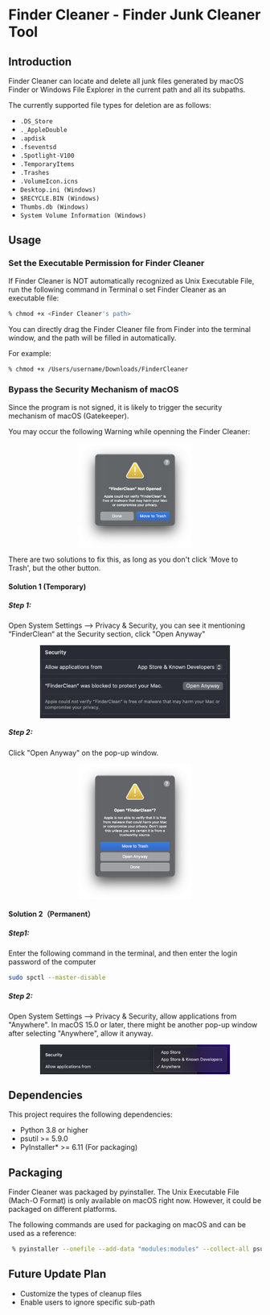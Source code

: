 # Finder Cleaner - Finder Junk Cleaner Tool


## Introduction
Finder Cleaner can locate and delete all junk files generated by macOS Finder or Windows File Explorer in the current path and all its subpaths. 

The currently supported file types for deletion are as follows:
- `.DS_Store`
- `._AppleDouble`
- `.apdisk`
- `.fseventsd`
- `.Spotlight-V100`
- `.TemporaryItems`
- `.Trashes`
- `.VolumeIcon.icns`
- `Desktop.ini (Windows)`
- `$RECYCLE.BIN (Windows)`
- `Thumbs.db (Windows)`
- `System Volume Information (Windows)`

## Usage
### Set the Executable Permission for Finder Cleaner
If Finder Cleaner is NOT automatically recognized as Unix Executable File, run the following command in Terminal o set Finder Cleaner as an executable file:
```bash
% chmod +x <Finder Cleaner's path>
```

You can directly drag the Finder Cleaner file from Finder into the terminal window, and the path will be filled in automatically.   

For example:
```bash
% chmod +x /Users/username/Downloads/FinderCleaner
```
### Bypass the Security Mechanism of macOS
Since the program is not signed, it is likely to trigger the security mechanism of macOS (Gatekeeper).    

You may occur the following Warning while openning the Finder Cleaner:
<div style="display: flex; justify-content: space-around;">
  <img src="./README_images/Image_1.jpg" alt="Image_1" style="width: 45%;">
</div>

There are two solutions to fix this, as long as you don't click 'Move to Trash', but the other button.

#### Solution 1 (Temporary)
##### Step 1:
 Open System Settings --> Privacy & Security, you can see it mentioning “FinderClean“ at the Security section, click "Open Anyway"
<div style="display: flex; justify-content: space-around;">
  <img src="./README_images/Image_2.jpg" alt="Image_2" style="width: 75%;">
</div>

##### Step 2: 
Click "Open Anyway" on the pop-up window.  
<div style="display: flex; justify-content: space-around;">
  <img src="./README_images/Image_3.jpg" alt="Image_3" style="width: 45%;">
</div>

#### Solution 2（Permanent）
##### Step1:
Enter the following command in the terminal, and then enter the login password of the computer
```bash
sudo spctl --master-disable
```
##### Step 2: 
Open System Settings --> Privacy & Security, allow applications from "Anywhere". In macOS 15.0 or later, there might be another pop-up window after selecting "Anywhere", allow it anyway.
<div style="display: flex; justify-content: space-around;">
  <img src="./README_images/Image_4.jpg" alt="Image_5" style="width: 75%;">
</div>


## Dependencies
This project requires the following dependencies:

- Python 3.8 or higher
- psutil >= 5.9.0
- PyInstaller* >= 6.11 (For packaging)
 
## Packaging
Finder Cleaner was packaged by pyinstaller. The Unix Executable File (Mach-O Format) is only available on macOS right now. However, it could be packaged on different platforms.   

The following commands are used for packaging on macOS and can be used as a reference:
```bash
 % pyinstaller --onefile --add-data "modules:modules" --collect-all psutil __main__.py
```

 ## Future Update Plan
 - Customize the types of cleanup files
 - Enable users to ignore specific sub-path
 